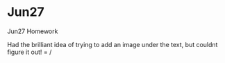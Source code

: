 Jun27
=====

Jun27 Homework

Had the brilliant idea of trying to add an image under the text, but couldnt figure it out! = /

